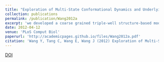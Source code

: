 ```yaml
---
title: "Exploration of Multi-State Conformational Dynamics and Underlying Global Functional Landscape of Maltose Binding Protein"
collection: publications
permalink: /publication/Wang2012a
excerpt: 'we developed a coarse grained triple-well structure-based model to explore the underlying functional landscape of maltose-binding protein (MBP).'
date: 2012-04-12
venue: 'PLoS Comput Biol'
paperurl: 'http://academicpages.github.io/files/Wang2012a.pdf'
citation: 'Wang Y, Tang C, Wang E, Wang J (2012) Exploration of Multi-State Conformational Dynamics and Underlying Global Functional Landscape of Maltose Binding Protein. PLoS Comput Biol 8(4): e1002471.' 
---
```

[DOI](https://doi.org/10.1371/journal.pcbi.1002471)

